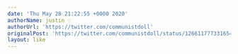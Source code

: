 ```yaml
---
date: 'Thu May 28 21:22:55 +0000 2020'
authorName: justin ♡
authorUrl: 'https://twitter.com/communistdoll'
originalPost: 'https://twitter.com/communistdoll/status/1266117773316546567'
layout: like
---
```

